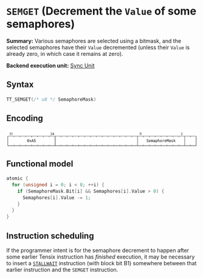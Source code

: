 # `SEMGET` (Decrement the `Value` of some semaphores)

**Summary:** Various semaphores are selected using a bitmask, and the selected semaphores have their `Value` decremented (unless their `Value` is already zero, in which case it remains at zero).

**Backend execution unit:** [Sync Unit](SyncUnit.md)

## Syntax

```c
TT_SEMGET(/* u8 */ SemaphoreMask)
```

## Encoding

![](../../../Diagrams/Out/Bits32_SEMGET.svg)

## Functional model

```c
atomic {
  for (unsigned i = 0; i < 8; ++i) {
    if (SemaphoreMask.Bit[i] && Semaphores[i].Value > 0) {
      Semaphores[i].Value -= 1;
    }
  }
}
```

## Instruction scheduling

If the programmer intent is for the semaphore decrement to happen after some earlier Tensix instruction has _finished_ execution, it may be necessary to insert a [`STALLWAIT`](STALLWAIT.md) instruction (with block bit B1) somewhere between that earlier instruction and the `SEMGET` instruction.

